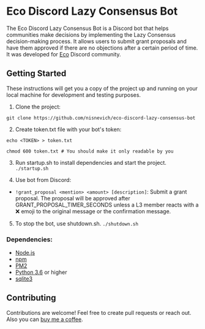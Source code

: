 # Eco Discord Lazy Consensus Bot

The Eco Discord Lazy Consensus Bot is a Discord bot that helps communities make decisions by implementing the Lazy Consensus decision-making process. It allows users to submit grant proposals and have them approved if there are no objections after a certain period of time. It was developed for [Eco](https://eco.org/) Discord community.

## Getting Started
These instructions will get you a copy of the project up and running on your local machine for development and testing purposes.

1. Clone the project:
```
git clone https://github.com/nisnevich/eco-discord-lazy-consensus-bot
```

2. Create token.txt file with your bot's token:

```
echo <TOKEN> > token.txt

chmod 600 token.txt # You should make it only readable by you
```

3. Run startup.sh to install dependencies and start the project.
`./startup.sh`

4. Use bot from Discord:
- `!grant_proposal <mention> <amount> [description]`: Submit a grant proposal. The proposal will be approved after GRANT_PROPOSAL_TIMER_SECONDS unless a L3 member reacts with a :x: emoji to the original message or the confirmation message.

5. To stop the bot, use shutdown.sh.
`./shutdown.sh`

### Dependencies:
- [Node.js](https://nodejs.org)
- [npm](https://www.npmjs.com)
- [PM2](https://pm2.io)
- [Python 3.6](https://www.python.org/downloads/release/python-360/) or higher
- [sqlite3](https://www.sqlite.org)

## Contributing
Contributions are welcome! Feel free to create pull requests or reach out. Also you can [buy me a coffee](https://www.buymeacoffee.com/a.nisnevich).
